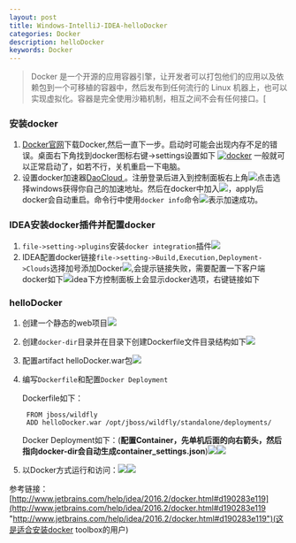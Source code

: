 ```yaml
---
layout: post
title: Windows-IntelliJ-IDEA-helloDocker
categories: Docker
description: helloDocker
keywords: Docker
---
```

> Docker 是一个开源的应用容器引擎，让开发者可以打包他们的应用以及依赖包到一个可移植的容器中，然后发布到任何流行的 Linux 机器上，也可以实现虚拟化。容器是完全使用沙箱机制，相互之间不会有任何接口。[

### 安装docker

1. [Docker官网](https://www.docker.com/docker-windows "Docker官网")下载Docker,然后一直下一步。启动时可能会出现内存不足的错误。桌面右下角找到docker图标右键->settings设置如下
[![docker](http://dandandeshangni.oss-cn-beijing.aliyuncs.com/docker/TIM%E6%88%AA%E5%9B%BE20170822091932.png "docker")](http://dandandeshangni.oss-cn-beijing.aliyuncs.com/docker/TIM%E6%88%AA%E5%9B%BE20170822091932.png "docker")
一般就可以正常启动了，如若不行，关机重启一下电脑。
2. 设置docker加速器[DaoCloud ](https://account.daocloud.io "DaoCloud ")。注册登录后进入到控制面板右上角![](http://dandandeshangni.oss-cn-beijing.aliyuncs.com/docker/TIM%E6%88%AA%E5%9B%BE20170822093045.png)点击选择windows获得你自己的加速地址。然后在docker中加入![](http://dandandeshangni.oss-cn-beijing.aliyuncs.com/docker/TIM%E6%88%AA%E5%9B%BE20170822092141.png)，apply后docker会自动重启。命令行中使用`docker info`命令![](http://dandandeshangni.oss-cn-beijing.aliyuncs.com/docker/TIM%E6%88%AA%E5%9B%BE20170822092105.png)表示加速成功。

### IDEA安装docker插件并配置docker

1. `file->setting->plugins`安装`docker integration`插件![](http://dandandeshangni.oss-cn-beijing.aliyuncs.com/docker/TIM%E6%88%AA%E5%9B%BE20170822093532.png)
2. IDEA配置docker链接`file->setting->Build,Execution,Deployment->Clouds`选择加号添加Docker![](http://dandandeshangni.oss-cn-beijing.aliyuncs.com/docker/TIM%E6%88%AA%E5%9B%BE20170822093705.png),会提示链接失败，需要配置一下客户端docker如下![](http://dandandeshangni.oss-cn-beijing.aliyuncs.com/docker/TIM%E6%88%AA%E5%9B%BE20170822092201.png)idea下方控制面板上会显示docker选项，右键链接如下[](http://dandandeshangni.oss-cn-beijing.aliyuncs.com/docker/TIM%E6%88%AA%E5%9B%BE20170822094457.png)

### helloDocker
1. 创建一个静态的web项目![](http://dandandeshangni.oss-cn-beijing.aliyuncs.com/docker/TIM%E6%88%AA%E5%9B%BE20170822094734.png)
2. 创建`docker-dir`目录并在目录下创建Dockerfile文件目录结构如下![](http://dandandeshangni.oss-cn-beijing.aliyuncs.com/docker/TIM%E6%88%AA%E5%9B%BE20170822094932.png)
3. 配置artifact helloDocker.war包![](http://dandandeshangni.oss-cn-beijing.aliyuncs.com/docker/TIM%E6%88%AA%E5%9B%BE20170822093734.png)
4. 编写`Dockerfile`和配置`Docker Deployment`

	Dockerfile如下：
	
	    FROM jboss/wildfly
		ADD helloDocker.war /opt/jboss/wildfly/standalone/deployments/
	Docker Deployment如下：(**配置Container，先单机后面的向右箭头，然后指向docker-dir会自动生成container_settings.json**)![](http://dandandeshangni.oss-cn-beijing.aliyuncs.com/docker/TIM%E6%88%AA%E5%9B%BE20170822093755.png)![](http://dandandeshangni.oss-cn-beijing.aliyuncs.com/docker/TIM%E6%88%AA%E5%9B%BE20170822093807.png)
5. 以Docker方式运行和访问：![](http://dandandeshangni.oss-cn-beijing.aliyuncs.com/docker/TIM%E6%88%AA%E5%9B%BE20170822133601.png)![](http://dandandeshangni.oss-cn-beijing.aliyuncs.com/docker/TIM%E6%88%AA%E5%9B%BE20170822133715.png)

参考链接：[http://www.jetbrains.com/help/idea/2016.2/docker.html#d190283e119](http://www.jetbrains.com/help/idea/2016.2/docker.html#d190283e119 "http://www.jetbrains.com/help/idea/2016.2/docker.html#d190283e119")(这是适合安装docker toolbox的用户)

